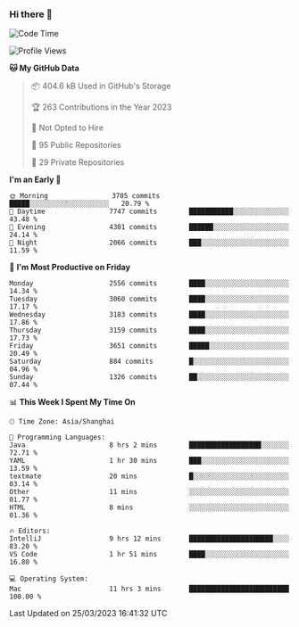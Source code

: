 ### Hi there 👋

<!--
**qbosen/qbosen** is a ✨ _special_ ✨ repository because its `README.md` (this file) appears on your GitHub profile.

Here are some ideas to get you started:

- 🔭 I’m currently working on ...
- 🌱 I’m currently learning ...
- 👯 I’m looking to collaborate on ...
- 🤔 I’m looking for help with ...
- 💬 Ask me about ...
- 📫 How to reach me: ...
- 😄 Pronouns: ...
- ⚡ Fun fact: ...
-->

<!--START_SECTION:waka-->
![Code Time](http://img.shields.io/badge/Code%20Time-1%2C218%20hrs%2040%20mins-blue)

![Profile Views](http://img.shields.io/badge/Profile%20Views-1-blue)

**🐱 My GitHub Data** 

> 📦 404.6 kB Used in GitHub's Storage 
 > 
> 🏆 263 Contributions in the Year 2023
 > 
> 🚫 Not Opted to Hire
 > 
> 📜 95 Public Repositories 
 > 
> 🔑 29 Private Repositories 
 > 
**I'm an Early 🐤** 

```text
🌞 Morning                3705 commits        █████░░░░░░░░░░░░░░░░░░░░   20.79 % 
🌆 Daytime                7747 commits        ███████████░░░░░░░░░░░░░░   43.48 % 
🌃 Evening                4301 commits        ██████░░░░░░░░░░░░░░░░░░░   24.14 % 
🌙 Night                  2066 commits        ███░░░░░░░░░░░░░░░░░░░░░░   11.59 % 
```
📅 **I'm Most Productive on Friday** 

```text
Monday                   2556 commits        ████░░░░░░░░░░░░░░░░░░░░░   14.34 % 
Tuesday                  3060 commits        ████░░░░░░░░░░░░░░░░░░░░░   17.17 % 
Wednesday                3183 commits        ████░░░░░░░░░░░░░░░░░░░░░   17.86 % 
Thursday                 3159 commits        ████░░░░░░░░░░░░░░░░░░░░░   17.73 % 
Friday                   3651 commits        █████░░░░░░░░░░░░░░░░░░░░   20.49 % 
Saturday                 884 commits         █░░░░░░░░░░░░░░░░░░░░░░░░   04.96 % 
Sunday                   1326 commits        ██░░░░░░░░░░░░░░░░░░░░░░░   07.44 % 
```


📊 **This Week I Spent My Time On** 

```text
🕑︎ Time Zone: Asia/Shanghai

💬 Programming Languages: 
Java                     8 hrs 2 mins        ██████████████████░░░░░░░   72.71 % 
YAML                     1 hr 30 mins        ███░░░░░░░░░░░░░░░░░░░░░░   13.59 % 
textmate                 20 mins             █░░░░░░░░░░░░░░░░░░░░░░░░   03.14 % 
Other                    11 mins             ░░░░░░░░░░░░░░░░░░░░░░░░░   01.77 % 
HTML                     8 mins              ░░░░░░░░░░░░░░░░░░░░░░░░░   01.36 % 

🔥 Editors: 
IntelliJ                 9 hrs 12 mins       █████████████████████░░░░   83.20 % 
VS Code                  1 hr 51 mins        ████░░░░░░░░░░░░░░░░░░░░░   16.80 % 

💻 Operating System: 
Mac                      11 hrs 3 mins       █████████████████████████   100.00 % 
```


 Last Updated on 25/03/2023 16:41:32 UTC
<!--END_SECTION:waka-->
